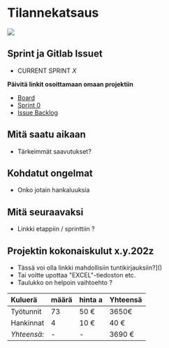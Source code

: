 # Tilannekatsaus

![](https://openclipart.org/image/400px/svg_to_png/173434/interview.png)

## Sprint ja Gitlab Issuet

* CURRENT SPRINT _X_

**Päivitä linkit osoittamaan omaan projektiin**


* [Board](https://gitlab.labranet.jamk.fi/jamkit/project-templates/opf-core-template-v2/-/boards/5192)
* [Sprint 0](https://gitlab.labranet.jamk.fi/open-project-framework/opf-virtual-company-v1/core/-/milestones/2)
* [Issue Backlog](https://gitlab.labranet.jamk.fi/open-project-framework/opf-virtual-company-v1/core/issues?scope=all&utf8=%E2%9C%93&state=opened&milestone_title=Backlog)


## Mitä saatu aikaan

* Tärkeimmät saavutukset?

## Kohdatut ongelmat

* Onko jotain hankaluuksia

## Mitä seuraavaksi


* Linkki etappiin / sprinttiin ?

## Projektin kokonaiskulut x.y.202z



* Tässä voi olla linkki mahdollisiin tuntikirjauksiin?]()
* Tai voitte upottaa "EXCEL"-tiedoston etc.
* Taulukko on helpoin vaihtoehto ?



| Kuluerä | määrä |  hinta a | Yhteensä |
|:---|:---|:---|:---|
| Työtunnit | 73 | 50 € | 3650€ |   
| Hankinnat | 4 | 10 € | 40 € |
| *Yhteensä:* |- | - | 3690 € |
